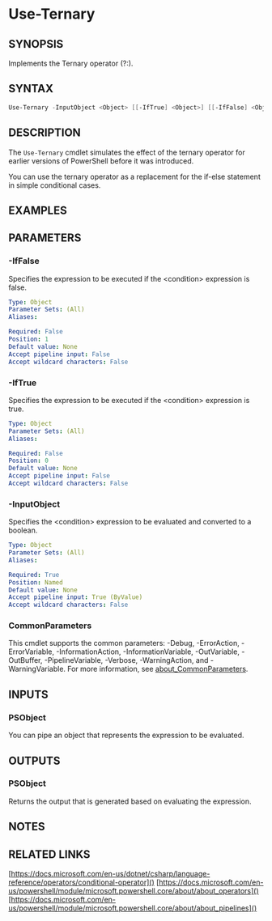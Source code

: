 ﻿---
external help file: PoshToolbox-help.xml
Module Name: PoshToolbox
online version: https://gitlab.com/PoshAJ/PoshToolbox/-/blob/main/docs/Use-Ternary.md
schema: 2.0.0
---

# Use-Ternary

## SYNOPSIS

Implements the Ternary operator (?:).

## SYNTAX

```powershell
Use-Ternary -InputObject <Object> [[-IfTrue] <Object>] [[-IfFalse] <Object>] [<CommonParameters>]
```

## DESCRIPTION

The `Use-Ternary` cmdlet simulates the effect of the ternary operator for earlier versions of PowerShell before it was introduced.

You can use the ternary operator as a replacement for the if-else statement in simple conditional cases.

## EXAMPLES

## PARAMETERS

### -IfFalse

Specifies the expression to be executed if the \<condition\> expression is false.

```yaml
Type: Object
Parameter Sets: (All)
Aliases:

Required: False
Position: 1
Default value: None
Accept pipeline input: False
Accept wildcard characters: False
```

### -IfTrue

Specifies the expression to be executed if the \<condition\> expression is true.

```yaml
Type: Object
Parameter Sets: (All)
Aliases:

Required: False
Position: 0
Default value: None
Accept pipeline input: False
Accept wildcard characters: False
```

### -InputObject

Specifies the \<condition\> expression to be evaluated and converted to a boolean.

```yaml
Type: Object
Parameter Sets: (All)
Aliases:

Required: True
Position: Named
Default value: None
Accept pipeline input: True (ByValue)
Accept wildcard characters: False
```

### CommonParameters

This cmdlet supports the common parameters: -Debug, -ErrorAction, -ErrorVariable, -InformationAction, -InformationVariable, -OutVariable, -OutBuffer, -PipelineVariable, -Verbose, -WarningAction, and -WarningVariable. For more information, see [about_CommonParameters](http://go.microsoft.com/fwlink/?LinkID=113216).

## INPUTS

### PSObject

You can pipe an object that represents the expression to be evaluated.

## OUTPUTS

### PSObject

Returns the output that is generated based on evaluating the expression.

## NOTES

## RELATED LINKS

[https://docs.microsoft.com/en-us/dotnet/csharp/language-reference/operators/conditional-operator]()
[https://docs.microsoft.com/en-us/powershell/module/microsoft.powershell.core/about/about_operators]()
[https://docs.microsoft.com/en-us/powershell/module/microsoft.powershell.core/about/about_pipelines]()
